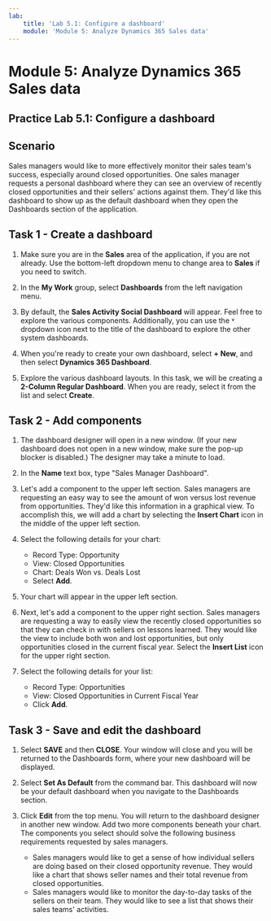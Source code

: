 ```yaml
---
lab:
    title: 'Lab 5.1: Configure a dashboard'
    module: 'Module 5: Analyze Dynamics 365 Sales data'
---
```



Module 5: Analyze Dynamics 365 Sales data
==============================

## Practice Lab 5.1: Configure a dashboard 

Scenario
--------

Sales managers would like to more effectively monitor their sales team's success, especially around closed opportunities. One sales manager requests a personal dashboard where they can see an overview of recently closed opportunities and their sellers' actions against them. They'd like this dashboard to show up as the default dashboard when they open the Dashboards section of the application.

## Task 1 - Create a dashboard

1. Make sure you are in the **Sales** area of the application, if you are not already. Use the bottom-left dropdown menu to change area to **Sales** if you need to switch.

1. In the **My Work** group, select **Dashboards** from the left navigation menu.

1. By default, the **Sales Activity Social Dashboard** will appear. Feel free to explore the various components. Additionally, you can use the &#709; dropdown icon next to the title of the dashboard to explore the other system dashboards.

1. When you're ready to create your own dashboard, select **+ New**, and then select **Dynamics 365 Dashboard**.

1. Explore the various dashboard layouts. In this task, we will be creating a **2-Column Regular Dashboard**. When you are ready, select it from the list and select **Create**.


## Task 2 - Add components

1. The dashboard designer will open in a new window. (If your new dashboard does not open in a new window, make sure the pop-up blocker is disabled.) The designer may take a minute to load.

1. In the **Name** text box, type "Sales Manager Dashboard".

1. Let's add a component to the upper left section. Sales managers are requesting an easy way to see the amount of won versus lost revenue from opportunities. They'd like this information in a graphical view. To accomplish this, we will add a chart by selecting the **Insert Chart** icon in the middle of the upper left section. 

1. Select the following details for your chart:
	- Record Type: Opportunity
	- View: Closed Opportunities
	- Chart: Deals Won vs. Deals Lost
	- Select **Add**.

1. Your chart will appear in the upper left section.

1. Next, let's add a component to the upper right section. Sales managers are requesting a way to easily view the recently closed opportunities so that they can check in with sellers on lessons learned. They would like the view to include both won and lost opportunities, but only opportunities closed in the current fiscal year. Select the **Insert List** icon for the upper right section.

1. Select the following details for your list:
	- Record Type: Opportunities
	- View: Closed Opportunities in Current Fiscal Year
	- Click **Add**.


## Task 3 - Save and edit the dashboard

1. Select **SAVE** and then **CLOSE**. Your window will close and you will be returned to the Dashboards form, where your new dashboard will be displayed. 

1. Select **Set As Default** from the command bar. This dashboard will now be your default dashboard when you navigate to the Dashboards section.

1. Click **Edit** from the top menu. You will return to the dashboard designer in another new window. Add two more components beneath your chart. The components you select should solve the following business requirements requested by sales managers.
	- Sales managers would like to get a sense of how individual sellers are doing based on their closed opportunity revenue. They would like a chart that shows seller names and their total revenue from closed opportunities.
	- Sales managers would like to monitor the day-to-day tasks of the sellers on their team. They would like to see a list that shows their sales teams' activities. 
